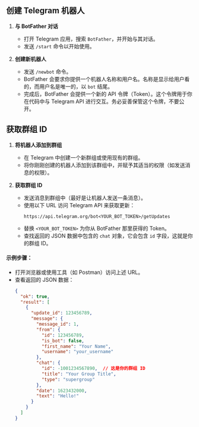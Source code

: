 ## 创建 Telegram 机器人

1. **与 BotFather 对话**
   - 打开 Telegram 应用，搜索 `BotFather`，并开始与其对话。
   - 发送 `/start` 命令以开始使用。

2. **创建新机器人**
   - 发送 `/newbot` 命令。
   - BotFather 会要求你提供一个机器人名称和用户名。名称是显示给用户看的，而用户名是唯一的，以 `bot` 结尾。
   - 完成后，BotFather 会提供一个新的 API 令牌（Token）。这个令牌用于你在代码中与 Telegram API 进行交互。务必妥善保管这个令牌，不要公开。

## 获取群组 ID

1. **将机器人添加到群组**
   - 在 Telegram 中创建一个新群组或使用现有的群组。
   - 将你刚刚创建的机器人添加到该群组中，并赋予其适当的权限（如发送消息的权限）。

2. **获取群组 ID**
   - 发送消息到群组中（最好是让机器人发送一条消息）。
   - 使用以下 URL 访问 Telegram API 来获取更新：
     ```
     https://api.telegram.org/bot<YOUR_BOT_TOKEN>/getUpdates
     ```
   - 替换 `<YOUR_BOT_TOKEN>` 为你从 BotFather 那里获得的 Token。
   - 查找返回的 JSON 数据中包含的 `chat` 对象，它会包含 `id` 字段，这就是你的群组 ID。

#### 示例步骤：
- 打开浏览器或使用工具（如 Postman）访问上述 URL。
- 查看返回的 JSON 数据：
  ```json
  {
    "ok": true,
    "result": [
      {
        "update_id": 123456789,
        "message": {
          "message_id": 1,
          "from": {
            "id": 123456789,
            "is_bot": false,
            "first_name": "Your Name",
            "username": "your_username"
          },
          "chat": {
            "id": -1001234567890,  // 这是你的群组 ID
            "title": "Your Group Title",
            "type": "supergroup"
          },
          "date": 1623432000,
          "text": "Hello!"
        }
      }
    ]
  }
